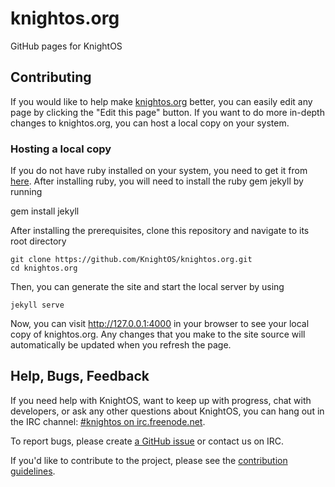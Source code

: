 # knightos.org
GitHub pages for KnightOS

## Contributing

If you would like to help make [knightos.org](https://www.knightos.org) better, you can easily edit any page by clicking the "Edit this page" button. If you want to do more in-depth changes to knightos.org, you can host a local copy on your system.

### Hosting a local copy

If you do not have ruby installed on your system, you need to get it from [here](https://www.ruby-lang.org/en/downloads/). After installing ruby, you will need to install the ruby gem jekyll by running

  gem install jekyll


After installing the prerequisites, clone this repository and navigate to its root directory

    git clone https://github.com/KnightOS/knightos.org.git
    cd knightos.org


Then, you can generate the site and start the local server by using

    jekyll serve

Now, you can visit http://127.0.0.1:4000 in your browser to see your local copy of knightos.org. Any changes that you make to the site source will automatically be updated when you refresh the page.

## Help, Bugs, Feedback

If you need help with KnightOS, want to keep up with progress, chat with
developers, or ask any other questions about KnightOS, you can hang out in the
IRC channel: [#knightos on irc.freenode.net](http://webchat.freenode.net/?channels=knightos).

To report bugs, please create [a GitHub issue](https://github.com/KnightOS/KnightOS/issues/new) or contact us on IRC.

If you'd like to contribute to the project, please see the [contribution guidelines](http://www.knightos.org/contributing).
